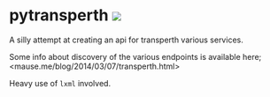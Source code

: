 pytransperth ![](https://api.travis-ci.org/Mause/pytransperth.png)
============

A silly attempt at creating an api for transperth various services.

Some info about discovery of the various endpoints is available here; <mause.me/blog/2014/03/07/transperth.html>

Heavy use of `lxml` involved.
